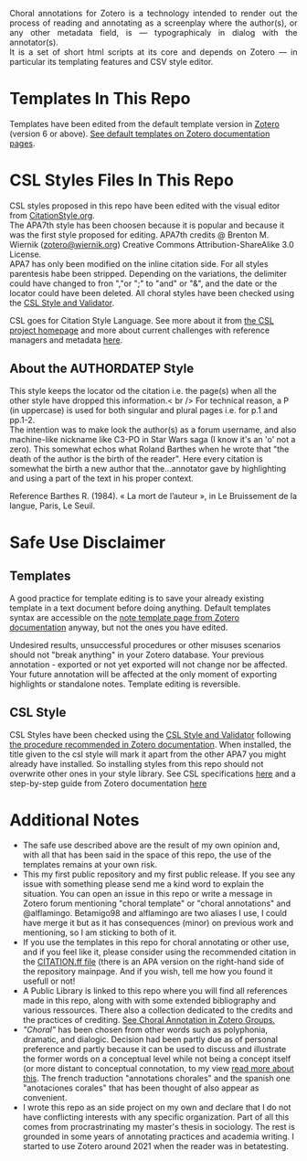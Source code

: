 <p align="justify">
Choral annotations for Zotero is a technology intended to render out the process of reading and annotating as a screenplay where the author(s), or any other metadata field, is — typographicaly in dialog with the annotator(s).<br>
It is a set of short html scripts at its core and depends on Zotero — in particular its templating features and CSV style editor.<br>

# Templates In This Repo
Templates have been edited from the default template version in [Zotero](https://www.zotero.org/about/) (version 6 or above). [See default templates on Zotero documentation pages](https://www.zotero.org/support/note_templates).
# CSL Styles Files In This Repo
CSL styles proposed in this repo have been edited with the visual editor from [CitationStyle.org](https://editor.citationstyles.org/visualEditor/).<br>
The APA7th style has been choosen because it is popular and because it was the first style proposed for editing. APA7th credits @ Brenton M. Wiernik (zotero@wiernik.org) Creative Commons Attribution-ShareAlike 3.0 License.<br>
APA7 has only been modified on the inline citation side. For all styles parentesis habe been stripped. Depending on the variations, the delimiter could have changed to fron ","or ";" to "and" or "&", and the date or the locator could have been deleted. All choral styles have been checked using the [CSL Style and Validator](https://validator.citationstyles.org/).
  
CSL goes for Citation Style Language. See more about it from [the CSL project homepage](https://citationstyles.org/) and more about current challenges with reference managers and metadata [here](https://commonmeta.org/use-cases).
## About the AUTHORDATEP Style
This style keeps the locator od the citation i.e. the page(s) when all the other style have dropped this information.< br />
For technical reason, a P (in uppercase) is used for both singular and plural pages i.e. for p.1 and pp.1-2.<br />
The intention was to make look the author(s) as a forum username, and also machine-like nickname like C3-PO in Star Wars saga (I know it's an 'o' not a zero).
This somewhat echos what Roland Barthes when he wrote that "the death of the author is the birth of the reader". Here every citation is somewhat the birth a new author that the...annotator gave by highlighting and using a part of the text in his proper context.

Reference
Barthes R. (1984). « La mort de l’auteur », in Le Bruissement de la langue, Paris, Le Seuil.

# Safe Use Disclaimer
## Templates
A good practice for template editing is to save your already existing template in a text document before doing anything. Default templates syntax are accessible on the [note template page from Zotero documentation](https://www.zotero.org/support/note_templates) anyway, but not the ones you have edited.

Undesired results, unsuccessful procedures or other misuses scenarios should not "break anything" in your Zotero database. Your previous annotation - exported or not yet exported will not change nor be affected. Your future annotation will be affected at the only moment of exporting highlights or standalone notes. Template editing is reversible.

## CSL Style
CSL Styles have been checked using the [CSL Style and Validator](https://validator.citationstyles.org/) following [the procedure recommended in Zotero documentation](https://www.zotero.org/support/dev/citation_styles/style_editing_step-by-step#validation).
When installed, the title given to the csl style will mark it apart from the other APA7 you might already have installed. So installing styles from this repo should not overwrite other ones in your style library. See CSL specifications [here](https://docs.citationstyles.org/en/stable/specification.html) and a step-by-step guide from Zotero documentation [here](https://www.zotero.org/support/dev/citation_styles/style_editing_step-by-step)
  
# Additional Notes
* The safe use described above are the result of my own opinion and, with all that has been said in the space of this repo, the use of the templates remains at your own risk.<br>
* This my first public repository and my first public release. If you see any issue with something please send me a kind word to explain the situation. You can open an issue in this repo or write a message in Zotero forum mentioning "choral template" or "choral annotations" and @alflamingo. Betamigo98 and alflamingo are two aliases I use, I could have merge it but as it has consequences (minor) on previous work and mentioning, so I am sticking to both of it.
* If you use the templates in this repo for choral annotating or other use, and if you feel like it, please consider using the recommended citation in the [CITATION.ff file](https://github.com/betamigo98/Choral-Annotations-For-Zotero/blob/main/CITATION.cff) (there is an APA version on the right-hand side of the repository mainpage. And if you wish, tell me how you found it usefull or not!
* A Public Library is linked to this repo where you will find all references made in this repo, along with with some extended bibliography and various ressources. There also a collection dedicated to the credits and the practices of crediting. [See Choral Annotation in Zotero Groups.](https://www.zotero.org/search/type/group?q=Choral%20Annotations%20Library)
* <i>"Choral"</i> has been chosen from other words such as polyphonia, dramatic, and dialogic. Decision had been partly due as of personal preference and partly because it can be used to discuss and illustrate the former words on a conceptual level while not being a concept itself (or more distant to conceptual connotation, to my view [read more about this](https://github.com/betamigo98/Choral-Annotations-For-Zotero/blob/main/README.md#more-about-choral-annotations). The french traduction "annotations chorales" and the spanish one "anotaciones corales" that has been thought of also appear as convenient.
* I wrote this repo as an side project on my own and declare that I do not have conflicting interests with any specific organization. Part of all this comes from procrastrinating my master's thesis in sociology. The rest is grounded in some years of annotating practices and academia writing. I started to use Zotero around 2021 when the reader was in betatesting.
